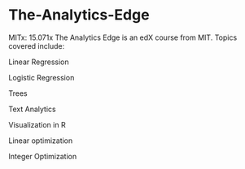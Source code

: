 # The-Analytics-Edge
MITx: 15.071x The Analytics Edge is an edX course from MIT.
Topics covered include:

Linear Regression

Logistic Regression

Trees

Text Analytics

Visualization in R

Linear optimization

Integer Optimization





